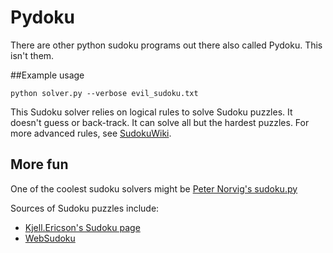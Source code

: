 Pydoku
======

There are other python sudoku programs out there also called Pydoku. This
isn't them.

##Example usage

    python solver.py --verbose evil_sudoku.txt 

This Sudoku solver relies on logical rules to solve Sudoku puzzles. It doesn't
guess or back-track. It can solve all but the hardest puzzles. For more
advanced rules, see [SudokuWiki](http://www.sudokuwiki.org/).

## More fun

One of the coolest sudoku solvers might be [Peter Norvig's sudoku.py](http://norvig.com/sudoku.html)

Sources of Sudoku puzzles include:

- [Kjell.Ericson's Sudoku page](http://kjell.haxx.se/sudoku/)
- [WebSudoku](http://www.websudoku.com/)

